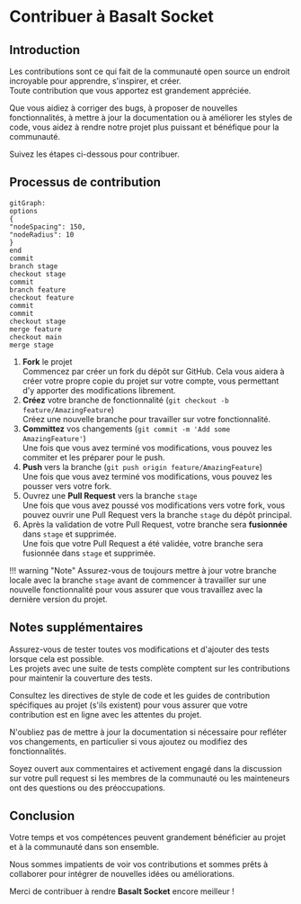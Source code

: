 # **Contribuer à Basalt Socket**

## **Introduction**

Les contributions sont ce qui fait de la communauté open source un endroit incroyable pour apprendre, s'inspirer, et créer.  
Toute contribution que vous apportez est grandement appréciée.

Que vous aidiez à corriger des bugs, à proposer de nouvelles fonctionnalités, à mettre à jour la documentation ou à améliorer les styles de code, vous aidez à rendre notre projet plus puissant et bénéfique pour la communauté.

Suivez les étapes ci-dessous pour contribuer.

## **Processus de contribution**

```mermaid
gitGraph:
options
{
"nodeSpacing": 150,
"nodeRadius": 10
}
end
commit
branch stage
checkout stage
commit
branch feature
checkout feature
commit
commit
checkout stage
merge feature
checkout main
merge stage
```

1. **Fork** le projet  
   Commencez par créer un fork du dépôt sur GitHub. Cela vous aidera à créer votre propre copie du projet sur votre compte, vous permettant d'y apporter des modifications librement.
2. **Créez** votre branche de fonctionnalité (`git checkout -b feature/AmazingFeature`)  
    Créez une nouvelle branche pour travailler sur votre fonctionnalité.
3. **Committez** vos changements (`git commit -m 'Add some AmazingFeature'`)  
    Une fois que vous avez terminé vos modifications, vous pouvez les commiter et les préparer pour le push.
4. **Push** vers la branche (`git push origin feature/AmazingFeature`)  
    Une fois que vous avez terminé vos modifications, vous pouvez les pousser vers votre fork.
5. Ouvrez une **Pull Request** vers la branche `stage`  
    Une fois que vous avez poussé vos modifications vers votre fork, vous pouvez ouvrir une Pull Request vers la branche `stage` du dépôt principal.
6. Après la validation de votre Pull Request, votre branche sera **fusionnée** dans `stage` et supprimée.  
    Une fois que votre Pull Request a été validée, votre branche sera fusionnée dans `stage` et supprimée.


!!! warning "Note"
    Assurez-vous de toujours mettre à jour votre branche locale avec la branche `stage` avant de commencer à travailler sur une nouvelle fonctionnalité pour vous assurer que vous travaillez avec la dernière version du projet.

## **Notes supplémentaires**

Assurez-vous de tester toutes vos modifications et d'ajouter des tests lorsque cela est possible.  
Les projets avec une suite de tests complète comptent sur les contributions pour maintenir la couverture des tests.

Consultez les directives de style de code et les guides de contribution spécifiques au projet (s'ils existent) pour vous assurer que votre contribution est en ligne avec les attentes du projet.

N'oubliez pas de mettre à jour la documentation si nécessaire pour refléter vos changements, en particulier si vous ajoutez ou modifiez des fonctionnalités.

Soyez ouvert aux commentaires et activement engagé dans la discussion sur votre pull request si les membres de la communauté ou les mainteneurs ont des questions ou des préoccupations.

## **Conclusion**

Votre temps et vos compétences peuvent grandement bénéficier au projet et à la communauté dans son ensemble.

Nous sommes impatients de voir vos contributions et sommes prêts à collaborer pour intégrer de nouvelles idées ou améliorations.

Merci de contribuer à rendre **Basalt Socket** encore meilleur !
